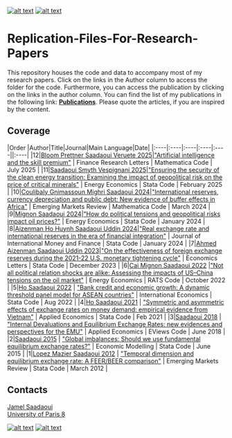 [![alt text][1.1]][1]
[![alt text][2.1]][2]

# Replication-Files-For-Research-Papers
 This repository houses the code and data to accompany most of my research papers. Click on the links in the Author column to access the folder for the code. Furthermore, you can access the publication by clicking on the links in the author column. You can find the list of my publications in the following link: [**Publications**](https://www.jamelsaadaoui.com/publications/). Please quote the articles, if you are inspired by the content.
 
 ## Coverage
|Order |Author|Title|Journal|Main Language|Date|
|:----|:----|:----|:----|:----||:----|
|12|[Bloom Prettner Saadaoui Veruete 2025](https://github.com/JamelSaadaoui/ResearchPapers/tree/main/Bloom%20Prettner%20Saadaoui%20Veruete%202025)|["Artificial intelligence and the skill premium"](https://doi.org/10.1016/j.frl.2025.107401) | Finance Research Letters | Mathematica Code | July 2025 |
|11|[Saadaoui Smyth Vespignani 2025](https://github.com/JamelSaadaoui/ResearchPapers/tree/main/Saadaoui%20Smyth%20Vespignani%202025)|["Ensuring the security of the clean energy transition: Examining the impact of geopolitical risk on the price of critical minerals"](https://doi.org/10.1016/j.eneco.2025.108195) | Energy Economics | Stata Code | February 2025 |
|10|[Coulibaly Gnimassoun Mighri Saadaoui 2024](https://github.com/JamelSaadaoui/ResearchPapers/tree/main/Coulibaly%20Gnimassoun%20Mighri%20Saadaoui%202024)|["International reserves, currency depreciation and public debt: New evidence of buffer effects in Africa"](https://doi.org/10.1016/j.ememar.2024.101130) | Emerging Markets Review | Mathematica Code |  March 2024 |
|9|[Mignon Saadaoui 2024](https://github.com/JamelSaadaoui/ResearchPapers/tree/main/Mignon%20Saadaoui%202024/)|["How do political tensions and geopolitical risks impact oil prices?"](https://doi.org/10.1016/j.eneco.2023.107219) | Energy Economics | Stata Code | January 2024 |
|8|[Aizenman Ho Huynh Saadaoui Uddin 2024](https://github.com/JamelSaadaoui/ResearchPapers/tree/main/Aizenman%20Ho%20Huynh%20Saadaoui%20Uddin%202024)|["Real exchange rate and international reserves in the era of financial integration"](https://doi.org/10.1016/j.jimonfin.2024.103014) | Journal of International Money and Finance | Stata Code | January 2024 |
|7|[Ahmed Aizenman Saadaoui Uddin 2023](https://github.com/JamelSaadaoui/ResearchPapers/tree/main/Ahmed%20Aizenman%20Saadaoui%20Uddin%202023)|["On the effectiveness of foreign exchange reserves during the 2021-22 U.S. monetary tightening cycle"](https://doi.org/10.1016/j.econlet.2023.111367) | Economics Letters | Stata Code | December 2023 |
|6|[Cai Mignon Saadaoui 2022](https://github.com/JamelSaadaoui/ResearchPapers/tree/main/Cai%20Mignon%20Saadaoui%202022) |["Not all political relation shocks are alike: Assessing the impacts of US–China tensions on the oil market"](https://www.sciencedirect.com/science/article/pii/S0140988322003498) | Energy Economics | RATS Code | October 2022 |
|5|[Ho Saadaoui 2022](https://github.com/JamelSaadaoui/ResearchPapers/tree/main/Ho%20and%20Saadaoui%202022) | ["Bank credit and economic growth: A dynamic threshold panel model for ASEAN countries"](https://doi.org/10.1016/j.inteco.2022.03.001) | International Economics | Stata Code | Aug 2022 |
|4|[Ho Saadaoui 2021](https://github.com/JamelSaadaoui/ResearchPapers/blob/main/Ho%20and%20Saadaoui%202018) | ["Symmetric and asymmetric effects of exchange rates on money demand: empirical evidence from Vietnam"](https://doi.org/10.1080/00036846.2021.1888864) | Applied Economics | Stata Code | Feb 2021 |
|3|[Saadaoui 2018](https://github.com/JamelSaadaoui/ResearchPapers/tree/main/Saadaoui%202018) | ["Internal Devaluations and Equilibrium Exchange Rates: new evidences and perspectives for the EMU"](https://www.tandfonline.com/doi/full/10.1080/00036846.2018.1486019) | Applied Economics | EViews Code | June 2018 |
|2|[Saadaoui 2015](https://github.com/JamelSaadaoui/ResearchPapers/tree/main/Saadaoui%202015) | ["Global imbalances: Should we use fundamental equilibrium exchange rates?"](https://www.sciencedirect.com/science/article/abs/pii/S0264999315000243) | Economic Modelling | Stata Code | June 2015 |
|1|[Lopez Mazier Saadaoui 2012](https://github.com/JamelSaadaoui/ResearchPapers/tree/main/Lopez%20Mazier%20Saadaoui%202012) | ["Temporal dimension and equilibrium exchange rate: A FEER/BEER comparison"](https://www.sciencedirect.com/science/article/abs/pii/S1566014111000616) | Emerging Markets Review | Stata Code | March 2012 |


<!-- Please don't remove this: Grab your social icons from https://github.com/carlsednaoui/gitsocial -->

<!-- display the social media buttons in your README -->

## Contacts
[Jamel Saadaoui](mailto:jamelsaadaoui@gmail.com)  
[University of Paris 8](https://www.jamelsaadaoui.com/)

[![alt text][1.1]][1]
[![alt text][2.1]][2]


<!-- links to social media icons -->
<!-- no need to change these -->

<!-- icons with padding -->

[1.1]: https://cdn.aptech.com/www/uploads/2019/02/li.png
[2.1]: https://cdn.aptech.com/www/uploads/2019/02/gh.png


<!-- links to your social media accounts -->
<!-- update these accordingly -->

[1]: https://www.linkedin.com/in/jamel-saadaoui-7979461a5/
[2]: https://github.com/JamelSaadaoui

<!-- Please don't remove this: Grab your social icons from https://github.com/carlsednaoui/gitsocial -->
